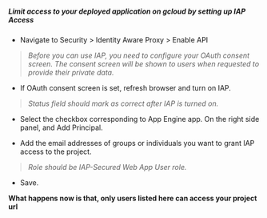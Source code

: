 ##### Limit access to your deployed application on gcloud by setting up IAP Access

* Navigate to Security > Identity Aware Proxy > Enable API
> _Before you can use IAP, you need to configure your OAuth consent screen. The consent screen will be shown to users when requested to provide their private data._

* If OAuth consent screen is set, refresh browser and turn on IAP.
> _Status field should mark as correct after IAP is turned on._

* Select the checkbox corresponding to App Engine app. On the right side panel, and Add Principal.

* Add the email addresses of groups or individuals you want to grant IAP access to the project.
> _Role should be IAP-Secured Web App User role._

* Save.

**What happens now is that, only users listed here can access your project url**
